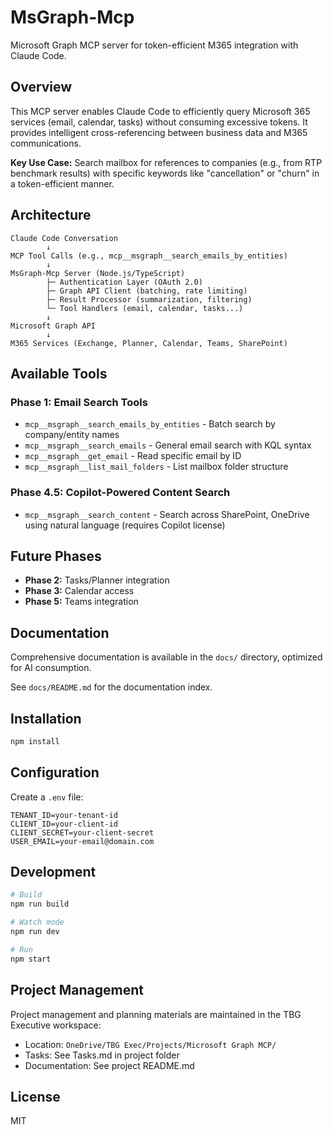 # MsGraph-Mcp

Microsoft Graph MCP server for token-efficient M365 integration with Claude Code.

## Overview

This MCP server enables Claude Code to efficiently query Microsoft 365 services (email, calendar, tasks) without consuming excessive tokens. It provides intelligent cross-referencing between business data and M365 communications.

**Key Use Case:** Search mailbox for references to companies (e.g., from RTP benchmark results) with specific keywords like "cancellation" or "churn" in a token-efficient manner.

## Architecture

```
Claude Code Conversation
        ↓
MCP Tool Calls (e.g., mcp__msgraph__search_emails_by_entities)
        ↓
MsGraph-Mcp Server (Node.js/TypeScript)
        ├─ Authentication Layer (OAuth 2.0)
        ├─ Graph API Client (batching, rate limiting)
        ├─ Result Processor (summarization, filtering)
        └─ Tool Handlers (email, calendar, tasks...)
        ↓
Microsoft Graph API
        ↓
M365 Services (Exchange, Planner, Calendar, Teams, SharePoint)
```

## Available Tools

### Phase 1: Email Search Tools

- `mcp__msgraph__search_emails_by_entities` - Batch search by company/entity names
- `mcp__msgraph__search_emails` - General email search with KQL syntax
- `mcp__msgraph__get_email` - Read specific email by ID
- `mcp__msgraph__list_mail_folders` - List mailbox folder structure

### Phase 4.5: Copilot-Powered Content Search

- `mcp__msgraph__search_content` - Search across SharePoint, OneDrive using natural language (requires Copilot license)

## Future Phases

- **Phase 2:** Tasks/Planner integration
- **Phase 3:** Calendar access
- **Phase 5:** Teams integration

## Documentation

Comprehensive documentation is available in the `docs/` directory, optimized for AI consumption.

See `docs/README.md` for the documentation index.

## Installation

```bash
npm install
```

## Configuration

Create a `.env` file:

```env
TENANT_ID=your-tenant-id
CLIENT_ID=your-client-id
CLIENT_SECRET=your-client-secret
USER_EMAIL=your-email@domain.com
```

## Development

```bash
# Build
npm run build

# Watch mode
npm run dev

# Run
npm start
```

## Project Management

Project management and planning materials are maintained in the TBG Executive workspace:
- Location: `OneDrive/TBG Exec/Projects/Microsoft Graph MCP/`
- Tasks: See Tasks.md in project folder
- Documentation: See project README.md

## License

MIT
